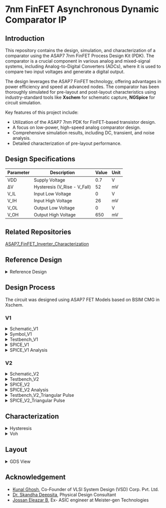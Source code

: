 # 7nm FinFET Asynchronous Dynamic Comparator IP

## Introduction

This repository contains the design, simulation, and characterization of a comparator using the ASAP7 7nm FinFET Process Design Kit (PDK). The comparator is a crucial component in various analog and mixed-signal systems, including Analog-to-Digital Converters (ADCs), where it is used to compare two input voltages and generate a digital output.

The design leverages the ASAP7 FinFET technology, offering advantages in power efficiency and speed at advanced nodes. The comparator has been thoroughly simulated for pre-layout and post-layout characteristics using industry-standard tools like **Xschem** for schematic capture, **NGSpice** for circuit simulation.

Key features of this project include:
- Utilization of the ASAP7 7nm PDK for FinFET-based transistor design.
- A focus on low-power, high-speed analog comparator design.
- Comprehensive simulation results, including DC, transient, and noise analysis.
- Detailed characterization of pre-layout performance.

## Design Specifications

| Parameter    | Description                          | Value   | Unit |
|--------------|--------------------------------------|---------|------|
| VDD          | Supply Voltage                       | 0.7     | V    |
| ΔV           | Hysteresis (V_Rise - V_Fall)         | 52      | mV   |
| V_IL         | Input Low Voltage                    | 0       | V    |
| V_IH         | Input High Voltage                   | 26      | mV   |
| V_OL         | Output Low Voltage                   | 0       | V    |
| V_OH         | Output High Voltage                  | 650     | mV   |

## Related Repositories

[ASAP7_FinFET_Inverter_Characterization](https://github.com/shaurya0406/ASAP7_FinFET_Inverter_Characterization.git)

## Reference Design
<details>
    <summary>Reference Design</summary>

The comparator circuit design implemented in this project is based on the architecture described in the paper by **TSAI et al.**, titled: *"A 0.003 mm² 10-bit 240 MS/s 0.7 mW SAR ADC in 28 nm CMOS with Digital Error Correction and Correlated-Reversed Switching."* This architecture serves as a foundational reference for high-performance, energy-efficient designs in deep-submicron technologies.
![Comparator_28nm_CMOS_Ref_Design](images/Comparator_28nm_CMOS_Ref_Design.png)
#### Strong Arm Latch / Dynamic Comparator

The **Strong Arm Latch**, also known as a dynamic comparator, is a popular architecture for high-speed, low-power comparators, often used in Analog-to-Digital Converters (ADCs). This design operates in two distinct phases: reset and evaluation. During the reset phase, the circuit is precharged, and during the evaluation phase, the input differential voltage is amplified, determining the output state.

**Key characteristics of the Strong Arm Latch**:
- **Dynamic operation**: It only consumes dynamic power during the transition between the reset and evaluation phases, making it highly power-efficient.
- **High speed**: Due to its dynamic nature, the Strong Arm Latch achieves very fast response times, suitable for high-speed ADCs.
- **Low offset**: The architecture inherently reduces the mismatch-induced offset, which is critical in precision comparators.
- **Small area**: Its compact design allows it to be integrated efficiently, making it ideal for dense circuits like those found in advanced nodes (28nm CMOS in the reference design, 7nm in this work).

In this project, we adapt this Strong Arm Latch architecture using the ASAP7 FinFET technology for improved performance metrics at the 7nm scale, ensuring lower power consumption and faster switching speeds than traditional CMOS designs.

**To break down the comparator design into two parts**:

1. **Pre-Amplifier Stage**: 
   The pre-amplifier is responsible for amplifying the small differential input voltage before the signal reaches the latch. It helps reduce the input-referred offset by increasing the gain. Typically, this stage uses FET transistors to amplify the difference between the input voltages.

2. **Regenerative Latch**:
   The regenerative latch functions as a bistable element that stores the amplified input signal and converts it into a full-scale digital output. This stage employs positive feedback, ensuring rapid switching between two stable states based on the pre-amplified differential input.

These stages work together to amplify weak signals and quickly produce a sharp output.
</details>

## Design Process

The circuit was designed using ASAP7 FET Models based on BSIM CMG in Xschem.

### V1
<details>
    <summary>Schematic_V1</summary>

**Schematic_V1** [File](xschem/src/comparator.sch)
![Comparator_Sch_V1](images/Comparator_Sch_V1.png)
</details>

<details>
    <summary>Symbol_V1</summary>

**Symbol_V1** [File](xschem/src/comparator.sym)
![Comparator_Sym_V1](images/Comparator_Sym_V1.png)
</details>

<details>
    <summary>Testbench_V1</summary>

**Testbench_V1** [File](xschem/test/comparator_test.sch)
![Comparator_TB_V1](images/Comparator_TB_V1.png)
</details>

<details>
    <summary>SPICE_V1</summary>

**SPICE_V1** [File](xschem/spice/comparator_test.spice)

**Pre Amplifier Output**
![Comparator_Spice_V1_PreAmp](images/Comparator_Spice_V1_PreAmp.png)
**Regenerative Latch Output**
![Comparator_Spice_V1_RegenLatch](images/Comparator_Spice_V1_RegenLatch.png)
</details>

<details>
    <summary>SPICE_V1 Analysis</summary>

- In SpiceV1, all the FETs are sized with 14 fins.
- In the PreAmp stage, the output signal is distorted and never settles while the clock is high.
- In the Regenerative phase, the final comparator output is latched to correct logic i.e. low when `Vin_n` < `Vin_p` and vice versa but never reaches -0.7V or +0.7V, although the noise margin for FinFET based inverter is approximately 0.2V, so it can work, but we will try to improve this.

**Techniques:**
1. Downsize transistors
2. Strengthen the clock signal by adding a buffer or pre-driver stage
3. Reassess the capacitances in the circuit, particularly at the output nodes.
4. Reducing the clock speed

</details>

### V2
<details>
    <summary>Schematic_V2</summary>

**Schematic_V1** [File](xschem/src/comparator.sch)
![Comparator_Sch_V2](images/Comparator_Sch_V2.png)
</details>

<details>
    <summary>Testbench_V2</summary>

**Testbench_V1** [File](xschem/test/comparator_test.sch)
![Comparator_TB_V2](images/Comparator_TB_V2.png)
</details>

<details>
    <summary>SPICE_V2</summary>

**SPICE_V1** [File](xschem/spice/comparator_test.spice)

**Pre Amplifier Output**
![Comparator_Spice_V2_PreAmp](images/Comparator_Spice_V2_PreAmp.png)
**Regenerative Latch Output**
![Comparator_Spice_V2_RegenLatch](images/Comparator_Spice_V2_RegenLatch.png)
</details>

<details>
    <summary>SPICE_V2 Analysis</summary>

- Clk Period: 500ps
- In the PreAmp stage, the output signal never settles for a long time but produces high enough gain for the next stage. FETs are downsized. PFET's parasitic capacitance is reduced by downsizing and clock is made more robust by adding a large size buffer
- `Clk_n` is not changed as the inverter is of a large size and hence gives good output drive.
- In the Regenerative phase, the final comparator output is bufferred to ensure it reaches VDD in both directions.
- Overall, comparator works well for a slow rising input, and gives an output of 0.65V instead of 0.7V, which is improvement over V1 (0.6V)

</details>

<details>
    <summary>Testbench_V2_Triangular Pulse</summary>

**Testbench_V2_Triangular Pulse** [File](xschem/test/comparator_test_triangular_input.sch)
![Comparator_TB_V2_Tri_Pulse](images/Comparator_TB_V2_Tri_Pulse.png)
</details>

<details>
    <summary>SPICE_V2_Triangular Pulse</summary>

**SPICE_V2_Triangular Pulse** [File](xschem/spice/comparator_test_triangular_input.spice)

**Pre Amplifier Output**
![Comparator_Spice_V2_Tri_Pulse_PreAmp](images/Comparator_Spice_V2_Tri_Pulse_PreAmp.png)
**Regenerative Latch Output**
![Comparator_Spice_V2_Tri_Pulse_RegenLatch](images/Comparator_Spice_V2_Tri_Pulse_RegenLatch.png)
</details>

## Characterization

<details>
    <summary>Hysteresis</summary>

### Hysteresis
When the difference between two analog input signals approach zero, noise on the inputs will cause spurious switching of digital output. This rapid change in output due to noise can be prevented by hysteresis. 
Hysteresis is switching the output high or low at different input signal levels. 
In place of one switching point, hysteresis introduces two: one for rising edge, and one for falling edge of voltage or current. 
The difference between the higher-level trip value (VRise) and the lower-level trip value (VFall) equals the hysteresis voltage (HYST).

**Spice file**
[comparator_test_single_mode](xschem/spice/comparator_test_single_mode.spice)

**VRise**
![Comparator_Spice_Hyst_Rise](images/Comparator_Spice_Hyst_Rise.png)

**VFall**
![Comparator_Spice_Hyst_Fall](images/Comparator_Spice_Hyst_Fall.png)

</details>

<details>
    <summary>Voh</summary>

### Voh

**Spice file**
[comparator_test](xschem/spice/comparator_test.spice)

**Output**
![Comparator_Spice_Voh](images/Comparator_Spice_Voh.png)

</details>

## Layout

<details>
    <summary>GDS View</summary>

![comp_layout_v1](images/comp_layout_v1.png)
</details>

## Acknowledgement

- [Kunal Ghosh](www.linkedin.com/in/kunal-ghosh-vlsisystemdesign-com-28084836), Co-Founder of VLSI System Design (VSD) Corp. Pvt. Ltd. 
- [Dr. Skandha Deepsita](www.linkedin.com/in/dr-skandha-deepsita-s-027433ba), Physical Design Consultant
- [Jossan Eleazar B](www.linkedin.com/in/jossan-eleazar-b-79809a25a), Ex- ASIC engineer at Meister-gen Technologies